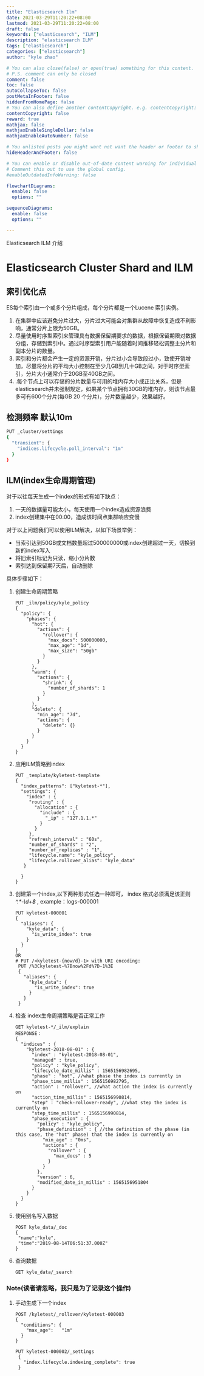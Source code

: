 ```yaml
---
title: "Elasticsearch Ilm"
date: 2021-03-29T11:20:22+08:00
lastmod: 2021-03-29T11:20:22+08:00
draft: false
keywords: ["elasticsearch", "ILM"]
description: "elasticsearch ILM"
tags: ["elasticsearch"]
categories: ["elasticsearch"]
author: "kyle zhao"

# You can also close(false) or open(true) something for this content.
# P.S. comment can only be closed
comment: false
toc: false
autoCollapseToc: false
postMetaInFooter: false
hiddenFromHomePage: false
# You can also define another contentCopyright. e.g. contentCopyright: "This is another copyright."
contentCopyright: false
reward: true
mathjax: false
mathjaxEnableSingleDollar: false
mathjaxEnableAutoNumber: false

# You unlisted posts you might want not want the header or footer to show
hideHeaderAndFooter: false

# You can enable or disable out-of-date content warning for individual post.
# Comment this out to use the global config.
#enableOutdatedInfoWarning: false

flowchartDiagrams:
  enable: false
  options: ""

sequenceDiagrams: 
  enable: false
  options: ""

---
```


Elasticsearch ILM 介绍
<!--more-->

# Elasticsearch Cluster Shard and ILM

## 索引优化点
ES每个索引由一个或多个分片组成，每个分片都是一个Lucene 索引实例。

1. 在集群中应该避免分片过大，分片过大可能会对集群从故障中恢复造成不利影响，通常分片上限为50GB。
2. 尽量使用时序型索引来管理具有数据保留期要求的数据，根据保留期限对数据分组，存储到索引中。通过时序型索引用户能随着时间推移轻松调整主分片和副本分片的数量。
3. 索引和分片都会产生一定的资源开销，分片过小会导致段过小，致使开销增加，尽量将分片的平均大小控制在至少几GB到几十GB之间，对于时序型索引，分片大小通常介于20GB至40GB之间。
4. .每个节点上可以存储的分片数量与可用的堆内存大小成正比关系，但是elasticsearch并未强制规定，如果某个节点拥有30GB的堆内存，则该节点最多可有600个分片(每GB 20 个分片)，分片数量越少，效果越好。

## 检测频率 默认10m
```sh
PUT _cluster/settings
{
  "transient": {
    "indices.lifecycle.poll_interval": "1m" 
  }
}
```

## ILM(index生命周期管理)
对于以往每天生成一个index的形式有如下缺点：

1. 一天的数据量可能太小，每天使用一个index造成资源浪费
2. index创建集中在00:00，造成该时间点集群响应变慢

对于以上问题我们可以使用ILM解决，以如下场景举例：

- 当索引达到50GB或文档数量超过500000000或index创建超过一天，切换到新的index写入
- 将旧索引标记为只读，缩小分片数
- 索引达到保留期7天后，自动删除

具体步骤如下：

1. 创建生命周期策略

   ```
   PUT _ilm/policy/kyle_policy
   {
     "policy": {
       "phases": {
         "hot": {
           "actions": {
             "rollover": {
               "max_docs": 500000000,
               "max_age": "1d",
               "max_size": "50gb"
             }
           }
         },
         "warm": {
           "actions": {
             "shrink": {
               "number_of_shards": 1
             }
           }
         },
         "delete": {
           "min_age": "7d",
           "actions": {
             "delete": {}
           }
         }
       }
     }
   }
   ```

2. 应用ILM策略到index

   ```
   PUT _template/kyletest-template
   {
     "index_patterns": ["kyletest-*"],
     "settings": {
       "index" : {
        "routing" : {
          "allocation" : {
            "include" : {
              "_ip" : "127.1.1.*"
            }
          }
        },
        "refresh_interval" : "60s",
        "number_of_shards" : "2",
        "number_of_replicas" : "1",
        "lifecycle.name": "kyle_policy",
        "lifecycle.rollover_alias": "kyle_data"
      }
       
     }
   }
   ```

3. 创建第一个index,以下两种形式任选一种即可， index 格式必须满足该正则 *^.\*-\d+$* , example：logs-000001

   ```
   PUT kyletest-000001
   {
     "aliases": {
       "kyle_data": {
         "is_write_index": true
       }
     }
   }
   OR
   # PUT /<kyletest-{now/d}-1> with URI encoding:
    PUT /%3Ckyletest-%7Bnow%2Fd%7D-1%3E 
    {
      "aliases": {
        "kyle_data": {
          "is_write_index": true
        }
      }
    } 
   ```

4. 检查 index生命周期策略是否正常工作

   ```
   GET kyletest-*/_ilm/explain
   RESPONSE：
   {
     "indices" : {
       "kyletest-2018-08-01" : {
         "index" : "kyletest-2018-08-01",
         "managed" : true,
         "policy" : "kyle_policy",
         "lifecycle_date_millis" : 1565156982695,
         "phase" : "hot", //what phase the index is currently in
         "phase_time_millis" : 1565156982795,
         "action" : "rollover", //what action the index is currently on
         "action_time_millis" : 1565156990814,
         "step" : "check-rollover-ready", //what step the index is currently on
         "step_time_millis" : 1565156990814,
         "phase_execution" : {
           "policy" : "kyle_policy",
           "phase_definition" : { //the definition of the phase (in this case, the "hot" phase) that the index is currently on
             "min_age" : "0ms",
             "actions" : {
               "rollover" : {
                 "max_docs" : 5
               }
             }
           },
           "version" : 6,
           "modified_date_in_millis" : 1565156951804
         }
       }
     }
   }
   ```

5. 使用别名写入数据

   ```
   POST kyle_data/_doc
   {
   	"name":"kyle",
   	"time":"2019-08-14T06:51:37.000Z"
   }
   ```

6. 查询数据

   ```
   GET kyle_data/_search
   ```
   

### Note(读者请忽略，我只是为了记录这个操作)
1. 手动生成下一个index

   ```
   POST /kyletest/_rollover/kyletest-000003
   {
     "conditions": {
       "max_age":   "1m"
     }
   }
   
   PUT kyletest-000002/_settings
    {
      "index.lifecycle.indexing_complete": true
    }
   ```